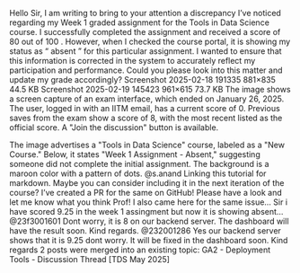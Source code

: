 Hello Sir, I am writing to bring to your attention a discrepancy I’ve noticed regarding my Week 1 graded assignment for the Tools in Data Science course. I successfully completed the assignment and received a score of 80 out of 100 . However, when I checked the course portal, it is showing my status as “ absent ” for this particular assignment. I wanted to ensure that this information is corrected in the system to accurately reflect my participation and performance. Could you please look into this matter and update my grade accordingly? Screenshot 2025-02-18 191335 881×835 44.5 KB Screenshot 2025-02-19 145423 961×615 73.7 KB
The image shows a screen capture of an exam interface, which ended on January 26, 2025. The user, logged in with an IITM email, has a current score of 0.  Previous saves from the exam show a score of 8, with the most recent listed as the official score. A "Join the discussion" button is available.

The image advertises a "Tools in Data Science" course, labeled as a "New Course." Below, it states "Week 1 Assignment - Absent," suggesting someone did not complete the initial assignment. The background is a maroon color with a pattern of dots.
@s.anand Linking this tutorial for markdown. Maybe you can consider including it in the next iteration of the course? I’ve created a PR for the same on GitHub! Please have a look and let me know what you think Prof!
I also came here for the same issue…
Sir i have scored 9.25 in the week 1 assingment but now it is showing absent…
@23f3001601 Dont worry, it is 8 on our backend server. The dashboard will have the result soon. Kind regards.
@232001286 Yes our backend server shows that it is 9.25 dont worry. It will be fixed in the dashboard soon. Kind regards
2 posts were merged into an existing topic: GA2 - Deployment Tools - Discussion Thread [TDS May 2025]
